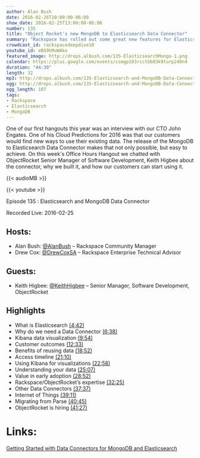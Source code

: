 ```yaml
---
author: Alan Bush
date: 2016-02-26T10:00:00-06:00
show_date: 2016-02-25T13:00:00-06:00
number: 135
title: "Object Rocket's new MongoDB to Elasticsearch Data Connector"
summary: "Rackspace has rolled out some great new features for Elasticsearch and MongoDB. Join us as we chat with our engineers from Object Rocket, fresh from ElastiCon.​"
crowdcast_id: rackspacedeepdive10
youtube_id: eBG9hMuWAko
featured_image: http://drops.albush.com/135-ElasticsearchMongo-1.png
calendar: https://plus.google.com/events/csmgp103rcctbb03k9turp249n4
duration: "44:30"
length: 32
mp3: http://drops.albush.com/135-Elasticsearch-and-MongoDB-Data-Connector.mp3
ogg: http://drops.albush.com/135-Elasticsearch-and-MongoDB-Data-Connector.ogg
ogg_length: 107
tags:
- Rackspace
- Elasticsearch
- MongoDB
---
```

One of our first hangouts this year was an interview with our CTO John Engates. One of his Cloud Predictions for 2016 was that our customers would find new ways to use their existing data. The release of the MongoDB to Elasticsearch Data Connector makes that not only possible, but easy to achieve. On this week's Office Hours Hangout we chatted with ObjectRocket Senior Manager of Software Development, Keith Higbee about the connector, why we built it, and how our customers can start using it.

<!--more-->

{{< audioMB >}}

{{< youtube >}}

Episode 135 :  Elasticsearch and MongoDB Data Connector

Recorded Live: 2016-02-25

## Hosts:

- Alan Bush: [@AlanBush](http://twitter.com/alanbush) – Rackspace Community Manager
- Drew Cox: [@DrewCoxSA](http://twitter.com/drewcoxsa) – Rackspace Enterprise Technical Advisor

## Guests:

- Keith Higbee: [@KeithHigbee](http://twitter.com/keithhigbee) – Senior Manager, Software Development, ObjectRocket


## Highlights

- What is Elasticsearch [(4:42)](https://youtu.be/eBG9hMuWAko?t=4m42s)
- Why do we need a Data Connector [(6:38)](https://youtu.be/eBG9hMuWAko?t=6m38s)
- Kibana data visualization [(9:54)](https://youtu.be/eBG9hMuWAko?t=9m54s)
- Customer outcomes [(12:33)](https://youtu.be/eBG9hMuWAko?t=12m33s)
- Benefits of reusing data [(18:52)](https://youtu.be/eBG9hMuWAko?t=18m52s)
- Access timeline [(21:10)](https://youtu.be/eBG9hMuWAko?t=21m10s)
- Using Kibana for visualizations [(22:58)](https://youtu.be/eBG9hMuWAko?t=22m58s)
- Understanding your data [(25:07)](https://youtu.be/eBG9hMuWAko?t=25m07s)
- Value in early adoption [(28:52)](https://youtu.be/eBG9hMuWAko?t=28m52s)
- Rackspace/ObjectRocket’s expertise [(32:25)](https://youtu.be/eBG9hMuWAko?t=32m25s)
- Other Data Connectors [(37:37)](https://youtu.be/eBG9hMuWAko?t=37m37s)
- Internet of Things [(39:11)](https://youtu.be/eBG9hMuWAko?t=39m11s)
- Migrating from Parse [(40:45)](https://youtu.be/eBG9hMuWAko?t=40m45s)
- ObjectRocket is hiring [(41:27)](https://youtu.be/eBG9hMuWAko?t=41m27s)

# Links:

[Getting Started with Data Connectors for MongoDB and Elasticsearch](http://objectrocket.com/blog/data-connectors/getting-started-with-data-connectors)
